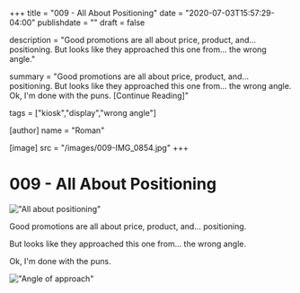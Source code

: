 +++
title = "009 - All About Positioning"
date = "2020-07-03T15:57:29-04:00"
publishdate = ""
draft = false

description = "Good promotions are all about price, product, and... positioning. But looks like they approached this one from... the wrong angle."

summary = "Good promotions are all about price, product, and... positioning. But looks like they approached this one from... the wrong angle. Ok, I'm done with the puns. [Continue Reading]"

tags = ["kiosk","display","wrong angle"]

[author]
    name = "Roman"

[image]
    src = "/images/009-IMG_0854.jpg"
+++

# 009 - All About Positioning

!["All about positioning"](/images/009-IMG_0854.jpg)

Good promotions are all about price, product, and... positioning. 

But looks like they approached this one from... the wrong angle. 

Ok, I'm done with the puns. 

!["Angle of approach"](/images/009-IMG_0851.jpg)